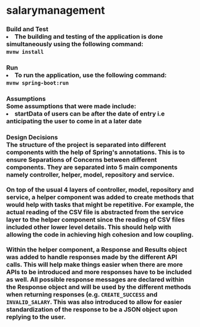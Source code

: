 # salarymanagement
 
<h3>Build and Test
<li>The building and testing of the application is done simultaneously using the following command: 
<br><code>mvnw install</code></li>

<h3>Run
<li>To run the application, use the following command:
<br><code>mvnw spring-boot:run</code></li>

<h3>Assumptions
<br>
<body>
    Some assumptions that were made include:
    <li>startData of users can be after the date of entry i.e anticipating the user to come in at a later date</li>
</body> 

<h3>Design Decisions
<br>
<body>
    The structure of the project is separated into different components with the help of Spring's annotations. 
     This is to ensure Separations of Concerns between different components.
     They are separated into 5 main components namely <b>controller</b>, <b>helper</b>, <b>model</b>, <b>repository</b> and <b>service</b>.
     <br><br>
     On top of the usual 4 layers of controller, model, repository and service, a helper component was added to create methods that would help with tasks that might be repetitive.
     For example, the actual reading of the CSV file is abstracted from the service layer to the helper component since the reading of CSV files included other lower level details.
     This should help with allowing the code in achieving high cohesion and low coupling.
     <br><br>
     Within the helper component, a Response and Results object was added to handle responses made by the different API calls.
     This will help make things easier when there are more APIs to be introduced and more responses have to be included as well.
     All possible response messages are declared within the Response object and will be used by the different methods when returning responses (e.g. <code>CREATE_SUCCESS</code> and <code>INVALID_SALARY</code>.
     This was also introduced to allow for easier standardization of the response to be a JSON object upon replying to the user.
</body>
      
